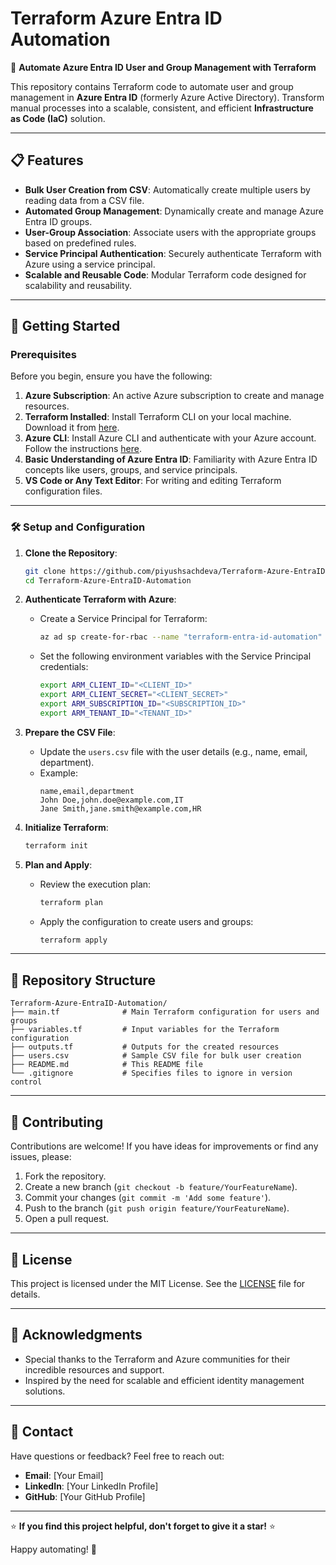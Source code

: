 # Terraform Azure Entra ID Automation  

🚀 **Automate Azure Entra ID User and Group Management with Terraform**  

This repository contains Terraform code to automate user and group management in **Azure Entra ID** (formerly Azure Active Directory). Transform manual processes into a scalable, consistent, and efficient **Infrastructure as Code (IaC)** solution.  

---

## 📋 **Features**  

- **Bulk User Creation from CSV**: Automatically create multiple users by reading data from a CSV file.  
- **Automated Group Management**: Dynamically create and manage Azure Entra ID groups.  
- **User-Group Association**: Associate users with the appropriate groups based on predefined rules.  
- **Service Principal Authentication**: Securely authenticate Terraform with Azure using a service principal.  
- **Scalable and Reusable Code**: Modular Terraform code designed for scalability and reusability.  

---

## 🚀 **Getting Started**  

### Prerequisites  

Before you begin, ensure you have the following:  

1. **Azure Subscription**: An active Azure subscription to create and manage resources.  
2. **Terraform Installed**: Install Terraform CLI on your local machine. Download it from [here](https://www.terraform.io/downloads.html).  
3. **Azure CLI**: Install Azure CLI and authenticate with your Azure account. Follow the instructions [here](https://docs.microsoft.com/en-us/cli/azure/install-azure-cli).  
4. **Basic Understanding of Azure Entra ID**: Familiarity with Azure Entra ID concepts like users, groups, and service principals.  
5. **VS Code or Any Text Editor**: For writing and editing Terraform configuration files.  

---

### 🛠️ **Setup and Configuration**  

1. **Clone the Repository**:  
   ```bash
   git clone https://github.com/piyushsachdeva/Terraform-Azure-EntraID-Automation.git
   cd Terraform-Azure-EntraID-Automation
   ```

2. **Authenticate Terraform with Azure**:  
   - Create a Service Principal for Terraform:  
     ```bash
     az ad sp create-for-rbac --name "terraform-entra-id-automation" --role="Contributor" --scopes="/subscriptions/<SUBSCRIPTION_ID>"
     ```  
   - Set the following environment variables with the Service Principal credentials:  
     ```bash
     export ARM_CLIENT_ID="<CLIENT_ID>"
     export ARM_CLIENT_SECRET="<CLIENT_SECRET>"
     export ARM_SUBSCRIPTION_ID="<SUBSCRIPTION_ID>"
     export ARM_TENANT_ID="<TENANT_ID>"
     ```

3. **Prepare the CSV File**:  
   - Update the `users.csv` file with the user details (e.g., name, email, department).  
   - Example:  
     ```csv
     name,email,department
     John Doe,john.doe@example.com,IT
     Jane Smith,jane.smith@example.com,HR
     ```

4. **Initialize Terraform**:  
   ```bash
   terraform init
   ```

5. **Plan and Apply**:  
   - Review the execution plan:  
     ```bash
     terraform plan
     ```  
   - Apply the configuration to create users and groups:  
     ```bash
     terraform apply
     ```

---

## 📂 **Repository Structure**  

```plaintext
Terraform-Azure-EntraID-Automation/  
├── main.tf              # Main Terraform configuration for users and groups  
├── variables.tf         # Input variables for the Terraform configuration  
├── outputs.tf           # Outputs for the created resources  
├── users.csv            # Sample CSV file for bulk user creation  
├── README.md            # This README file  
└── .gitignore           # Specifies files to ignore in version control  
```

---

## 🤝 **Contributing**  

Contributions are welcome! If you have ideas for improvements or find any issues, please:  
1. Fork the repository.  
2. Create a new branch (`git checkout -b feature/YourFeatureName`).  
3. Commit your changes (`git commit -m 'Add some feature'`).  
4. Push to the branch (`git push origin feature/YourFeatureName`).  
5. Open a pull request.  

---

## 📜 **License**  

This project is licensed under the MIT License. See the [LICENSE](LICENSE) file for details.  

---

## 🙏 **Acknowledgments**  

- Special thanks to the Terraform and Azure communities for their incredible resources and support.  
- Inspired by the need for scalable and efficient identity management solutions.  

---

## 📧 **Contact**  

Have questions or feedback? Feel free to reach out:  
- **Email**: [Your Email]  
- **LinkedIn**: [Your LinkedIn Profile]  
- **GitHub**: [Your GitHub Profile]  

---

⭐ **If you find this project helpful, don't forget to give it a star!** ⭐  

Happy automating! 🚀
